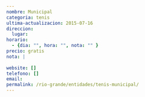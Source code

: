 ```yaml
---
nombre: Municipal
categoria: tenis
ultima-actualizacion: 2015-07-16
direccion: 
  lugar: 
horario: 
  - {dia: "", hora: "", nota: "" }
precio: gratis
nota: | 
  
website: []
telefono: []
email: 
permalink: /rio-grande/entidades/tenis-municipal/
---
```


